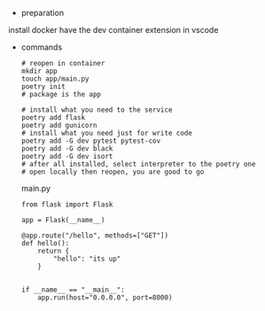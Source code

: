 * preparation

install docker
have the dev container extension in vscode

* commands

    ```
    # reopen in container
    mkdir app
    touch app/main.py
    poetry init
    # package is the app

    # install what you need to the service
    poetry add flask
    poetry add gunicorn
    # install what you need just for write code
    poetry add -G dev pytest pytest-cov
    poetry add -G dev black
    poetry add -G dev isort
    # after all installed, select interpreter to the poetry one
    # open locally then reopen, you are good to go
    ```

    main.py
    ```
    from flask import Flask

    app = Flask(__name__)

    @app.route("/hello", methods=["GET"])
    def hello():
        return {
            "hello": "its up"
        }


    if __name__ == "__main__":
        app.run(host="0.0.0.0", port=8000)
    ```
